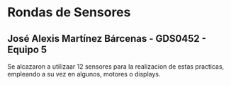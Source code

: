 # Rondas de Sensores

## José Alexis Martínez Bárcenas - GDS0452 - Equipo 5

Se alcazaron a utilizaar 12 sensores para la realizacion de estas practicas, empleando a su vez en algunos, motores o displays.
